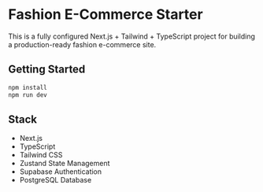 # Fashion E-Commerce Starter

This is a fully configured Next.js + Tailwind + TypeScript project for building a production-ready fashion e-commerce site.

## Getting Started

```bash
npm install
npm run dev
```

## Stack

- Next.js
- TypeScript
- Tailwind CSS
- Zustand State Management
- Supabase Authentication
- PostgreSQL Database
